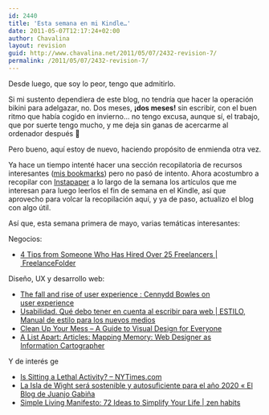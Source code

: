 ```yaml
---
id: 2440
title: 'Esta semana en mi Kindle…'
date: 2011-05-07T12:17:24+02:00
author: Chavalina
layout: revision
guid: http://www.chavalina.net/2011/05/07/2432-revision-7/
permalink: /2011/05/07/2432-revision-7/
---
```

Desde luego, que soy lo peor, tengo que admitirlo.

Si mi sustento dependiera de este blog, no tendría que hacer la operación bikini para adelgazar, no. Dos meses, **¡dos meses!** sin escribir, con el buen ritmo que había cogido en invierno… no tengo excusa, aunque sí, el trabajo, que por suerte tengo mucho, y me deja sin ganas de acercarme al ordenador después 🙁

Pero bueno, aquí estoy de nuevo, haciendo propósito de enmienda otra vez.

Ya hace un tiempo intenté hacer una sección recopilatoria de recursos interesantes ([mis bookmarks](http://www.chavalina.net/?s=bookmarks "Enlace a mi categoría de favoritos")) pero no pasó de intento. Ahora acostumbro a recopilar con [Instapaper](http://www.instapaper.com/u/chavalina "Mi cuenta de lecturas para más tarde en Instapaper") a lo largo de la semana los artículos que me interesan para luego leerlos el fin de semana en el Kindle, así que aprovecho para volcar la recopilación aquí, y ya de paso, actualizo el blog con algo útil.

Así que, esta semana primera de mayo, varias temáticas interesantes:

Negocios:

  * [4 Tips from Someone Who Has Hired Over 25 Freelancers | FreelanceFolder](http://freelancefolder.com/4-requests-after-working-with-more-than-25-freelancers/)

Diseño, UX y desarrollo web:

  * [The fall and rise of user experience : Cennydd Bowles on user experience](http://www.cennydd.co.uk/2011/fall-and-rise-of-ux/)
  * [Usabilidad. Qué debo tener en cuenta al escribir para web | ESTILO, Manual de estilo para los nuevos medios](http://www.manualdeestilo.com/escribir/usabilidad-que-debo-tener-en-cuenta-al-escribir-para-web/)
  * [Clean Up Your Mess &#8211; A Guide to Visual Design for Everyone](http://www.visualmess.com/)
  * [A List Apart: Articles: Mapping Memory: Web Designer as Information Cartographer](http://www.nytimes.com/2011/04/17/magazine/mag-17sitting-t.html?_r=4)

Y de interés ge

  * [Is Sitting a Lethal Activity? &#8211; NYTimes.com](http://www.nytimes.com/2011/04/17/magazine/mag-17sitting-t.html?_r=4)
  * [La Isla de Wight será sostenible y autosuficiente para el año 2020 « El Blog de Juanjo Gabiña](http://juanjogabina.com/2011/05/01/la-isla-de-wight-sera-sostenible-y-autosuficiente-para-el-ano-2020/)
  * [Simple Living Manifesto: 72 Ideas to Simplify Your Life | zen habits](http://zenhabits.net/simple-living-manifesto-72-ideas-to-simplify-your-life/)